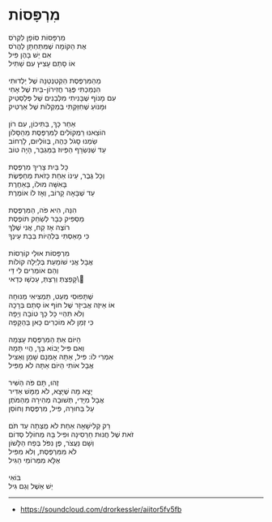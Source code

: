 # מִרְפָּסוֹת

מִרְפָּסוֹת סוֹפָן לִקְרֹס\
אֶת הַקּוֹמָה שֶׁמִּתַּחְתָּן לַהֲרֹס\
אִם יֵשׁ בָּהֶן פִּיל\
אוֹ סָתַם עָצִיץ עִם שָׁתִיל\
\
מֵהַמִּרְפֶּסֶת הַקְּטַנְטַנָּה שֶׁל יַלְדוּתִי\
הִנְמַכְתִּי פֶּגֶר חֲזִירוֹן-בַּיִת שֶׁל אָחִי\
עִם מָנוֹף שֶׁבָּנִיתִי מִלְּבֵנִים שֶׁל פְּלַסְטִיק\
וּמָנוֹעַ שֶׁחִזַּקְתִּי בְּמַקְלוֹת שֶׁל אַרְטִיק\
\
אַחַר כָּךְ, בַּתִּיכוֹן, עִם רוֹן\
הוֹצֵאנוּ רַמְקוֹלִים לַמִּרְפֶּסֶת מֵהַסָּלוֹן\
שַׂמְנוּ סָגֹל כֵּהֶה, בְּווֹלְיוּם, לָרְחוֹב\
עַד שֶׁנִּשְׂרָף הַפְּיוּז בַּמַּגְבֵּר, הָיָה טוֹב\
\
כָּל בַּיִת צָרִיךְ מִרְפֶּסֶת\
וְכָל גֶּבֶר, עֵינוֹ אַחַת כָּזֹאת מְחַפֶּשֶׂת\
בָּאִשָּׁה מוּלוֹ, בָּאַחֶרֶת\
עַד שֶׁבָּאָה קָרוֹב, וְאָז לוֹ אוֹמֶרֶת\
\
הִנֵּה, הִיא פֹּה, הַמִּרְפֶּסֶת\
מַסְפִּיק כְּבָר לְשַׂחֵק תּוֹפֶסֶת\
רוֹצֶה אָז קַח, אֲנִי שֶׁלְּךָ\
כִּי מָאַסְתִּי בְּלִהְיוֹת בְּבַת עֵינְךָ\
\
מִרְפָּסוֹת אוּלַי קוֹרְסוֹת\
אֲבָל אֲנִי שׁוֹמַעַת בְּלַיְלָה קוֹלוֹת\
וְהֵם אוֹמְרִים לִי דַּי\
קָפַצְתְּ וְרַצְתְּ, עַכְשָׁו כְּדַאי\\
\
שֶׁתָּפוּסִי מְעַט, תַּמְצִיאִי מְנוּחָה\
אוֹ אֵיזֶה אֲבִיזָר שֶׁל חוֹף אוֹ סָתַם בְּרָכָה\
וְלֹא תִּהְיִי כָּל כָּךְ טוֹבָה וְיָפָה\
כִּי זְמַן לֹא מוֹכְרִים כָּאן בַּהַקָּפָה\
\
הַיּוֹם אַתְּ הַמִּרְפֶּסֶת עָצְמָה\
וְאִם פִּיל יָבוֹא בָּךְ, הֲיִי תָּמָהּ\
אִמְרִי לוֹ: פִּיל, אַתָּה אָמְנָם שָׁמֵן וְאַצִּיל\
אֲבָל אוֹתִי הַיּוֹם אַתָּה לֹא מַפִּיל\
\
זֶהוּ, תָּם פֹּה הַשִּׁיר\
יָצָא מָה שֶׁיָּצָא, לֹא מַמָּשׁ אַדִּיר\
אֲבָל מִיָּדִי, תְּשׁוּבָה מְהִירָה מֵהַמֹּתֶן\
עַל בַּחוּרָה, פִּיל, מִרְפֶּסֶת וְחוֹסֵן\
\
רַק קְלִישָׁאָה אַחַת לֹא מֻצְּתָה עַד תֹּם\
זֹאת שֶׁל חֲנוּת חַרְסִינָה וּפִיל בָּהּ מְחוֹלֵל סְדוֹם\
וְשָׁם נַעֲצֹר, פֶּן נִפֹּל בְּפַח הַלָּשׁוֹן\
לֹא מִמִּרְפֶּסֶת, וְלֹא מִפִּיל\
אֶלָּא מִמְּרוֹמֵי הַגִּיל\
\
בּוֹאִי\
יֵשׁ אֵשֶׁל וְגַם גִּיל

---
- https://soundcloud.com/drorkessler/aiitor5fv5fb
